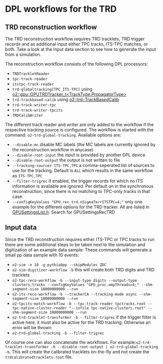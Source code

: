 <!-- doxy
\page refTRDworkflow TRD workflow
/doxy -->

# DPL workflows for the TRD

## TRD reconstruction workflow
The TRD reconstruction workflow requires TRD tracklets, TRD trigger records and as additional input either TPC tracks, ITS-TPC matches, or both.
Take a look at the Input data section to see how to generate the input from a simulation.

The reconstruction workflow consists of the following DPL processors:

* `TRDTrackletReader`
* `tpc-track-reader`
* `itstpc-track-reader`
* `trd-globaltracking[TPC_ITS-TPC]` using [o2::gpu::GPUTRDTracker_t<TrackType,PropagatorType>](../../../../tree/dev/GPU/GPUTracking/TRDTracking/GPUTRDTracker.h)
* `trd-trackbased-calib` using [o2::trd::TrackBasedCalib](../../../../tree/dev/Detectors/TRD/calibration/include/TRDCalibration/TrackBasedCalib.h) 
* `trd-track-writer-tpc`
* `trd-track-writer-tpcits`
* `TRDCalibWriter`

The different track reader and writer are only added to the workflow if the respective tracking source is configured. The workflow is started with the command:
`o2-trd-global-tracking`. Available options are:
* `--disable-mc` disable MC labels (the MC labels are currently ignored by the reconstruction workflow in anycase)
* `--disable-root-input` the input is provided by another DPL device
* `--disable-root-output` the output is not written to file
* `--tracking-sources ITS-TPC,TPC` a comma-seperated list of sources to use for the tracking. Default is `ALL` which results in the same workflow as `ITS-TPC,TPC`
* `--filter-trigrec` if enabled, the trigger records for which no ITS information is available are ignored. Per default on in the synchronous reconstruction, since there is no matching to TPC-only tracks in that case.
* `--configKeyValues "GPU_rec_trd.nSigmaTerrITSTPC=4;"` only one example for the different options for the TRD tracker. All are listed in [GPUSettingsList.h](../../../../tree/dev/GPU/GPUTracking/Definitions/GPUSettingsList.h). Search for GPUSettingsRecTRD


## Input data
Since the TRD reconstruction requires either ITS-TPC or TPC tracks to run there are some additional steps to be taken next to the simulation and digitization of an example data sample:
These commands will generate a small pp data sample with 10 events:
* `o2-sim -n 10 -g pythia8pp --skipModules ZDC`
* `o2-sim-digitizer-workflow -b` this will create both TRD digits and TRD tracklets
* `o2-tpc-reco-workflow -b --input-type digits --output-type clusters,tracks --configKeyValues "GPU_proc.ompThreads=4;" --shm-segment-size 10000000000 --run`
* `o2-its-reco-workflow -b --trackerCA --tracking-mode async --shm-segment-size 10000000000 --run`
* `o2-tpcits-match-workflow -b --tpc-track-reader tpctracks.root --tpc-native-cluster-reader "--infile tpc-native-clusters.root" --shm-segment-size 10000000000 --run`
* `o2-trd-tracklet-transformer -b --filter-trigrec` if the trigger filter is active here, it must also be active for the TRD tracking. Otherwise an error will be thrown
* `o2-trd-global-tracking -b --filter-trigrec`

Of course one can also concatenate the workflows. For example:`o2-trd-tracklet-transformer -b --disable-root-output | o2-trd-global-tracking -b`. This will create the calibrated tracklets on-the-fly and not create the `trdcalibratedtracklets.root` file.

